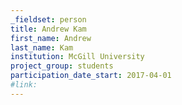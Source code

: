 ```yaml
---
_fieldset: person
title: Andrew Kam
first_name: Andrew
last_name: Kam
institution: McGill University
project_group: students
participation_date_start: 2017-04-01
#link:
---
```

